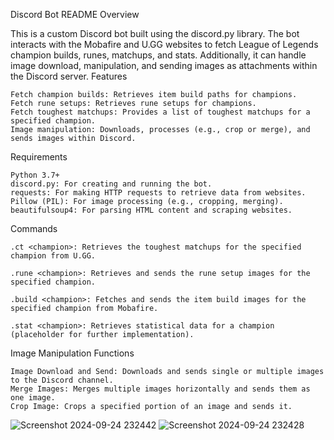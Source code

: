 Discord Bot README
Overview

This is a custom Discord bot built using the discord.py library. The bot interacts with the Mobafire and U.GG websites to fetch League of Legends champion builds, runes, matchups, and stats. Additionally, it can handle image download, manipulation, and sending images as attachments within the Discord server.
Features

    Fetch champion builds: Retrieves item build paths for champions.
    Fetch rune setups: Retrieves rune setups for champions.
    Fetch toughest matchups: Provides a list of toughest matchups for a specified champion.
    Image manipulation: Downloads, processes (e.g., crop or merge), and sends images within Discord.

Requirements

    Python 3.7+
    discord.py: For creating and running the bot.
    requests: For making HTTP requests to retrieve data from websites.
    Pillow (PIL): For image processing (e.g., cropping, merging).
    beautifulsoup4: For parsing HTML content and scraping websites.

Commands

    .ct <champion>: Retrieves the toughest matchups for the specified champion from U.GG.

    .rune <champion>: Retrieves and sends the rune setup images for the specified champion.

    .build <champion>: Fetches and sends the item build images for the specified champion from Mobafire.

    .stat <champion>: Retrieves statistical data for a champion (placeholder for further implementation).

Image Manipulation Functions

    Image Download and Send: Downloads and sends single or multiple images to the Discord channel.
    Merge Images: Merges multiple images horizontally and sends them as one image.
    Crop Image: Crops a specified portion of an image and sends it.
![Screenshot 2024-09-24 232442](https://github.com/user-attachments/assets/1e312f63-fa0d-44ea-bf14-0eaf0590a53e)
![Screenshot 2024-09-24 232428](https://github.com/user-attachments/assets/5b0cadf3-8016-4ffc-9556-602c5895a799)
